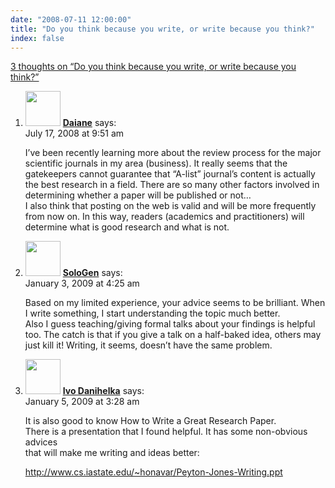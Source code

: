 ```yaml
---
date: "2008-07-11 12:00:00"
title: "Do you think because you write, or write because you think?"
index: false
---
```


[3 thoughts on &ldquo;Do you think because you write, or write because you think?&rdquo;](/lemire/blog/2008/07-11-do-you-think-because-you-write-or-write-because-you-think)

<ol class="comment-list">
<li id="comment-50023" class="comment even thread-even depth-1">
<div class="comment-author vcard">
<img alt src="https://secure.gravatar.com/avatar/acc6ba255f789acd21b149e79f5bb271?s=56&#038;d=mm&#038;r=g" srcset="https://secure.gravatar.com/avatar/acc6ba255f789acd21b149e79f5bb271?s=112&#038;d=mm&#038;r=g 2x" class="avatar avatar-56 photo" height="56" width="56" decoding="async" /> <b class="fn"><a href="https://www.dscaraboto.blogspot.com" class="url" rel="ugc external nofollow">Daiane</a></b> <span class="says">says:</span> </div>
<div class="comment-metadata"><time datetime="2008-07-17T09:51:48+00:00">July 17, 2008 at 9:51 am</time></a> </div>
<div class="comment-content">
<p>I&rsquo;ve been recently learning more about the review process for the major scientific journals in my area (business). It really seems that the gatekeepers cannot guarantee that &ldquo;A-list&rdquo; journal&rsquo;s content is actually the best research in a field. There are so many other factors involved in determining whether a paper will be published or not&#8230;<br/>
I also think that posting on the web is valid and will be more frequently from now on. In this way, readers (academics and practitioners) will determine what is good research and what is not.</p>
</div>
</li>
<li id="comment-50503" class="comment odd alt thread-odd thread-alt depth-1">
<div class="comment-author vcard">
<img alt src="https://secure.gravatar.com/avatar/edcb9c8d58e54d93e111ac8a648c2da4?s=56&#038;d=mm&#038;r=g" srcset="https://secure.gravatar.com/avatar/edcb9c8d58e54d93e111ac8a648c2da4?s=112&#038;d=mm&#038;r=g 2x" class="avatar avatar-56 photo" height="56" width="56" decoding="async" /> <b class="fn"><a href="http://thesilog.sologen.net" class="url" rel="ugc external nofollow">SoloGen</a></b> <span class="says">says:</span> </div>
<div class="comment-metadata"><time datetime="2009-01-03T04:25:57+00:00">January 3, 2009 at 4:25 am</time></a> </div>
<div class="comment-content">
<p>Based on my limited experience, your advice seems to be brilliant. When I write something, I start understanding the topic much better.<br/>
Also I guess teaching/giving formal talks about your findings is helpful too. The catch is that if you give a talk on a half-baked idea, others may just kill it! Writing, it seems, doesn&rsquo;t have the same problem.</p>
</div>
</li>
<li id="comment-50507" class="comment even thread-even depth-1">
<div class="comment-author vcard">
<img alt src="https://secure.gravatar.com/avatar/38168395787df89e47a79d059c4ef70a?s=56&#038;d=mm&#038;r=g" srcset="https://secure.gravatar.com/avatar/38168395787df89e47a79d059c4ef70a?s=112&#038;d=mm&#038;r=g 2x" class="avatar avatar-56 photo" height="56" width="56" loading="lazy" decoding="async" /> <b class="fn"><a href="http://ai.wikia.com/wiki/Main_Page" class="url" rel="ugc external nofollow">Ivo Danihelka</a></b> <span class="says">says:</span> </div>
<div class="comment-metadata"><time datetime="2009-01-05T03:28:05+00:00">January 5, 2009 at 3:28 am</time></a> </div>
<div class="comment-content">
<p>It is also good to know How to Write a Great Research Paper.<br/>
There is a presentation that I found helpful. It has some non-obvious advices<br/>
that will make me writing and ideas better:</p>
<p><a href="http://www.cs.iastate.edu/~honavar/Peyton-Jones-Writing.ppt" rel="nofollow ugc">http://www.cs.iastate.edu/~honavar/Peyton-Jones-Writing.ppt</a></p>
</div>
</li>
</ol>
